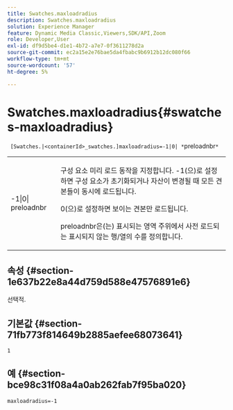 ```yaml
---
title: Swatches.maxloadradius
description: Swatches.maxloadradius
solution: Experience Manager
feature: Dynamic Media Classic,Viewers,SDK/API,Zoom
role: Developer,User
exl-id: df9d5be4-d1e1-4b72-a7e7-0f3611278d2a
source-git-commit: ec2a15e2e76bae5da4fbabc9b6912b12dc080f66
workflow-type: tm+mt
source-wordcount: '57'
ht-degree: 5%

---
```


# Swatches.maxloadradius{#swatches-maxloadradius}

` [Swatches.|<containerId>_swatches.]maxloadradius=-1|0| *`preloadnbr`*`

<table id="table_B3B03B00DCF0466DB332E851F4DDF610"> 
 <tbody> 
  <tr> 
   <td> <p> <span class="codeph"> -1|0|<span class="varname"> preloadnbr</span></span> </p> </td> 
   <td> <p>구성 요소 미리 로드 동작을 지정합니다. <span class="codeph"> -1</span>(으)로 설정하면 구성 요소가 초기화되거나 자산이 변경될 때 모든 견본들이 동시에 로드됩니다. </p> <p><span class="codeph"> 0</span>(으)로 설정하면 보이는 견본만 로드됩니다. </p> <p><span class="codeph"><span class="varname"> preloadnbr</span></span>은(는) 표시되는 영역 주위에서 사전 로드되는 표시되지 않는 행/열의 수를 정의합니다. </p> </td> 
  </tr> 
 </tbody> 
</table>

## 속성 {#section-1e637b22e8a44d759d588e47576891e6}

선택적.

## 기본값 {#section-71fb773f814649b2885aefee68073641}

`1`

## 예 {#section-bce98c31f08a4a0ab262fab7f95ba020}

`maxloadradius=-1`
